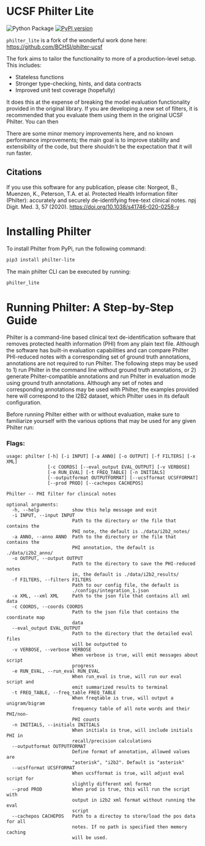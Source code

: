 <!-- Don't land this change -->

# UCSF Philter Lite
![Python Package](https://github.com/TimOrme/philter-ucsf/workflows/Python%20package/badge.svg)
[![PyPI version](https://badge.fury.io/py/philter-lite.svg)](https://pypi.org/project/philter-lite/)

`philter_lite` is a fork of the wonderful work done here: https://github.com/BCHSI/philter-ucsf

The fork aims to tailor the functionality to more of a production-level setup.  This includes:

* Stateless functions 
* Stronger type-checking, hints, and data contracts
* Improved unit test coverage (hopefully)

It does this at the expense of breaking the model evaluation functionality provided in the original library.  If you
are developing a new set of filters, it is recommended that you evaluate them using them in the original UCSF Philter.
You can then 

There are some minor memory improvements here, and no known performance improvements; the main goal is to improve 
stability and extensibility of the code, but there shouldn't be the expectation that it will run faster.

## Citations

If you use this software for any publication, please cite: Norgeot, B., Muenzen, K., Peterson, T.A. et al. 
Protected Health Information filter (Philter): accurately and securely de-identifying free-text clinical notes. 
npj Digit. Med. 3, 57 (2020). https://doi.org/10.1038/s41746-020-0258-y

# Installing Philter

To install Philter from PyPi, run the following command:

```bash
pip3 install philter-lite
```

The main philter CLI can be executed by running:

```bash
philter_lite
```

# Running Philter: A Step-by-Step Guide

Philter is a command-line based clinical text de-identification software that removes protected health information 
(PHI) from any plain text file. Although the software has built-in evaluation capabilities and can compare Philter 
PHI-reduced notes with a corresponding set of ground truth annotations, annotations are not required to run Philter. 
The following steps may be used to 1) run Philter in the command line without ground truth annotations, or 2) generate 
Philter-compatible annotations and run Philter in evaluation mode using ground truth annotations. Although any set of 
notes and corresponding annotations may be used with Philter, the examples provided here will correspond to the I2B2 
dataset, which Philter uses in its default configuration. 

Before running Philter either with or without evaluation, make sure to familiarize yourself with the various options 
that may be used for any given Philter run:

### Flags:

```
usage: philter [-h] [-i INPUT] [-a ANNO] [-o OUTPUT] [-f FILTERS] [-x XML]
               [-c COORDS] [--eval_output EVAL_OUTPUT] [-v VERBOSE]
               [-e RUN_EVAL] [-t FREQ_TABLE] [-n INITIALS]
               [--outputformat OUTPUTFORMAT] [--ucsfformat UCSFFORMAT]
               [--prod PROD] [--cachepos CACHEPOS]

Philter -- PHI filter for clinical notes

optional arguments:
  -h, --help            show this help message and exit
  -i INPUT, --input INPUT
                        Path to the directory or the file that contains the
                        PHI note, the default is ./data/i2b2_notes/
  -a ANNO, --anno ANNO  Path to the directory or the file that contains the
                        PHI annotation, the default is ./data/i2b2_anno/
  -o OUTPUT, --output OUTPUT
                        Path to the directory to save the PHI-reduced notes
                        in, the default is ./data/i2b2_results/
  -f FILTERS, --filters FILTERS
                        Path to our config file, the default is
                        ./configs/integration_1.json
  -x XML, --xml XML     Path to the json file that contains all xml data
  -c COORDS, --coords COORDS
                        Path to the json file that contains the coordinate map
                        data
  --eval_output EVAL_OUTPUT
                        Path to the directory that the detailed eval files
                        will be outputted to
  -v VERBOSE, --verbose VERBOSE
                        When verbose is true, will emit messages about script
                        progress
  -e RUN_EVAL, --run_eval RUN_EVAL
                        When run_eval is true, will run our eval script and
                        emit summarized results to terminal
  -t FREQ_TABLE, --freq_table FREQ_TABLE
                        When freqtable is true, will output a unigram/bigram
                        frequency table of all note words and their PHI/non-
                        PHI counts
  -n INITIALS, --initials INITIALS
                        When initials is true, will include initials PHI in
                        recall/precision calculations
  --outputformat OUTPUTFORMAT
                        Define format of annotation, allowed values are
                        "asterisk", "i2b2". Default is "asterisk"
  --ucsfformat UCSFFORMAT
                        When ucsfformat is true, will adjust eval script for
                        slightly different xml format
  --prod PROD           When prod is true, this will run the script with
                        output in i2b2 xml format without running the eval
                        script
  --cachepos CACHEPOS   Path to a directoy to store/load the pos data for all
                        notes. If no path is specified then memory caching
                        will be used.
```
